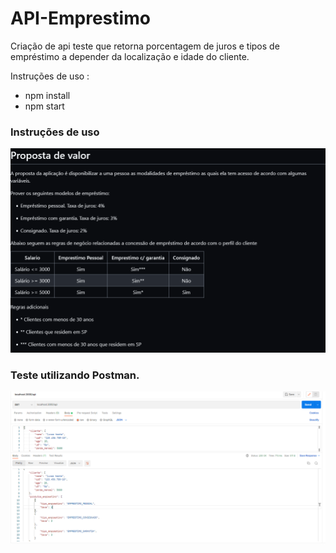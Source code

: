 # API-Emprestimo
Criação de api teste que retorna porcentagem de juros e tipos de empréstimo a depender da localização e idade do cliente.

Instruções de uso : 
 - npm install 
 - npm start

<h3>Instruções de uso</h3>

 ![Image containing instructions](./img/instruction-1.png)


<h3>Teste utilizando Postman.</h3>

 ![Image containing test](./img/example.png)
